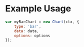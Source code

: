 # Example Usage
```javascript
var myBarChart = new Chart(ctx, {
    type: 'bar',
    data: data,
    options: options
});
```
